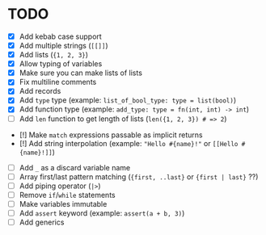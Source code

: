 # TODO
- [x] Add kebab case support
- [x] Add multiple strings (`[[]]`)
- [x] Add lists (`{1, 2, 3}`)
- [x] Allow typing of variables
- [x] Make sure you can make lists of lists
- [x] Fix multiline comments
- [x] Add records
- [x] Add `type` type (example: `list_of_bool_type: type = list(bool)`)
- [x] Add function type (example: `add_type: type = fn(int, int) -> int`)
- [ ] Add `len` function to get length of lists (`len({1, 2, 3}) # => 2`)
- [!] Make `match` expressions passable as implicit returns
- [!] Add string interpolation (example: `"Hello #{name}!"` or `[[Hello #{name}!]]`)
- [ ] Add `_` as a discard variable name
- [ ] Array first/last pattern matching (`{first, ..last}` or `{first | last}` ??)
- [ ] Add piping operator (`|>`)
- [ ] Remove `if`/`while` statements
- [ ] Make variables immutable
- [ ] Add `assert` keyword (example: `assert(a + b, 3)`)
- [ ] Add generics
